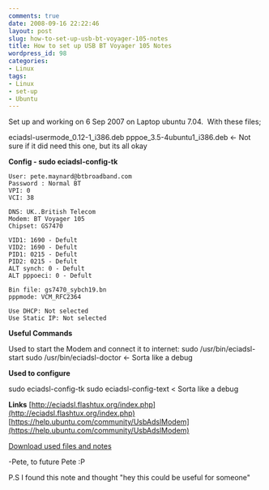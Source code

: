 ```yaml
---
comments: true
date: 2008-09-16 22:22:46
layout: post
slug: how-to-set-up-usb-bt-voyager-105-notes
title: How to set up USB BT Voyager 105 Notes
wordpress_id: 98
categories:
- Linux
tags:
- Linux
- set-up
- Ubuntu
---
```


Set up and working on 6 Sep 2007 on Laptop ubuntu 7.04.  With these files;

eciadsl-usermode_0.12-1_i386.deb
pppoe_3.5-4ubuntu1_i386.deb <- Not sure if it did need this one, but its all okay

**Config - sudo eciadsl-config-tk**

	User: pete.maynard@btbroadband.com
	Password : Normal BT
	VPI: 0
	VCI: 38

	DNS: UK..British Telecom
	Modem: BT Voyager 105
	Chipset: GS7470

	VID1: 1690 - Defult
	VID2: 1690 - Defult
	PID1: 0215 - Defult
	PID2: 0215 - Defult
	ALT synch: 0 - Defult
	ALT pppoeci: 0 - Defult

	Bin file: gs7470_sybch19.bn
	pppmode: VCM_RFC2364

	Use DHCP: Not selected
	Use Static IP: Not selected

**Useful Commands**

Used to start the Modem and connect it to internet:
sudo /usr/bin/eciadsl-start
sudo /usr/bin/eciadsl-doctor <- Sorta like a debug

**Used to configure**

sudo eciadsl-config-tk
sudo eciadsl-config-text < Sorta like a debug

**Links**
[http://eciadsl.flashtux.org/index.php](http://eciadsl.flashtux.org/index.php)
[https://help.ubuntu.com/community/UsbAdslModem](https://help.ubuntu.com/community/UsbAdslModem)

[Download used files and notes](http://www.nationpigeon.com/wordpress/wp-content/uploads/2008/09/usbmodem.zip)

-Pete, to future Pete :P

P.S I found this note and thought "hey this could be useful for someone"
